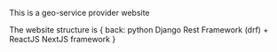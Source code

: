 This is a geo-service provider website

The website structure is {
back: python Django Rest Framework (drf) + ReactJS NextJS framework
}
